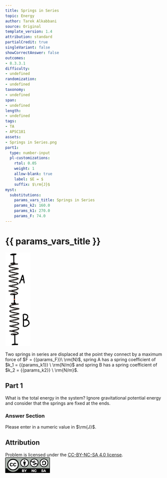 ```yaml
---
title: Springs in Series
topic: Energy
author: Tarek Alkabbani
source: Original
template_version: 1.4
attribution: standard
partialCredit: true
singleVariant: false
showCorrectAnswer: false
outcomes:
- 8.3.3.1
difficulty:
- undefined
randomization:
- undefined
taxonomy:
- undefined
span:
- undefined
length:
- undefined
tags:
- TA
- APSC181
assets:
- Springs in Series.png
part1:
  type: number-input
  pl-customizations:
    rtol: 0.05
    weight: 1
    allow-blank: true
    label: $E = $
    suffix: $\rm{J}$
myst:
  substitutions:
    params_vars_title: Springs in Series
    params_k2: 160.0
    params_k1: 270.0
    params_F: 74.0
---
```

# {{ params_vars_title }}
<img src="Springs in Series.png" height = 300> 

Two springs in series are displaced at the point they connect by a maximum force of $F = {{params_F}}\ \rm{N}$, spring A has a spring coefficient of $k_1 = {{params_k1}} \ \rm{N/m}$ and spring B has a spring coefficient of $k_2 = {{params_k2}} \ \rm{N/m}$.

## Part 1

What is the total energy in the system? Ignore gravitational potential energy and consider that the springs are fixed at the ends.

### Answer Section

Please enter in a numeric value in $\rm{J}$.

## Attribution

Problem is licensed under the [CC-BY-NC-SA 4.0 license](https://creativecommons.org/licenses/by-nc-sa/4.0/).<br> ![The Creative Commons 4.0 license requiring attribution-BY, non-commercial-NC, and share-alike-SA license.](https://raw.githubusercontent.com/firasm/bits/master/by-nc-sa.png)